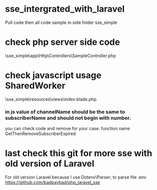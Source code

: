# sse_intergrated_with_laravel
Pull code then all code sample in side folder sse_simple

# check php server side code 
\sse_simple\app\Http\Controllers\SampleController.php

# check javascript usage SharedWorker
\sse_simple\resources\views\index.blade.php

### in js value of channelName should be the same to subscriberName and should not begin with number.
you can check code and remove for your case. function name GetThenRemoveSubscriberExpired

# last check this git for more sse with old version of Laravel
For old version Laravel because I use Dotenv\Parser; to parse file .env 
https://github.com/badpaybad/php_laravel_sse

